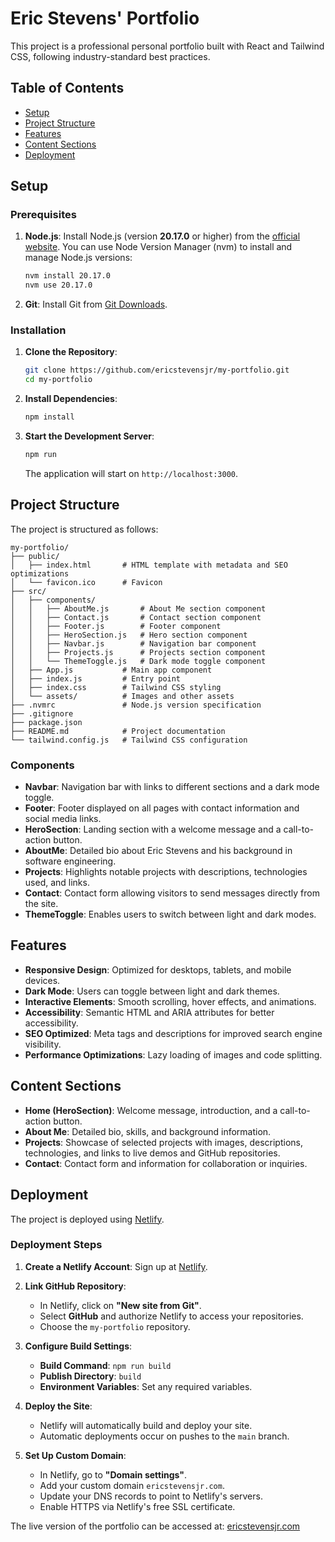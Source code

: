 # Eric Stevens' Portfolio

This project is a professional personal portfolio built with React and Tailwind CSS, following industry-standard best practices.

## Table of Contents

- [Setup](#setup)
- [Project Structure](#project-structure)
- [Features](#features)
- [Content Sections](#content-sections)
- [Deployment](#deployment)

## Setup

### Prerequisites

1. **Node.js**: Install Node.js (version **20.17.0** or higher) from the [official website](https://nodejs.org/en/download/). You can use Node Version Manager (nvm) to install and manage Node.js versions:

   ```bash
   nvm install 20.17.0
   nvm use 20.17.0
   ```

2. **Git**: Install Git from [Git Downloads](https://git-scm.com/downloads).

### Installation

1. **Clone the Repository**:

   ```bash
   git clone https://github.com/ericstevensjr/my-portfolio.git
   cd my-portfolio
   ```

2. **Install Dependencies**:

   ```bash
   npm install
   ```

3. **Start the Development Server**:

   ```bash
   npm run
   ```

   The application will start on `http://localhost:3000`.

## Project Structure

The project is structured as follows:

```
my-portfolio/
├── public/
│   ├── index.html       # HTML template with metadata and SEO optimizations
│   └── favicon.ico      # Favicon
├── src/
│   ├── components/
│   │   ├── AboutMe.js       # About Me section component
│   │   ├── Contact.js       # Contact section component
│   │   ├── Footer.js        # Footer component
│   │   ├── HeroSection.js   # Hero section component
│   │   ├── Navbar.js        # Navigation bar component
│   │   ├── Projects.js      # Projects section component
│   │   └── ThemeToggle.js   # Dark mode toggle component
│   ├── App.js           # Main app component
│   ├── index.js         # Entry point
│   ├── index.css        # Tailwind CSS styling
│   └── assets/          # Images and other assets
├── .nvmrc               # Node.js version specification
├── .gitignore
├── package.json
├── README.md            # Project documentation
└── tailwind.config.js   # Tailwind CSS configuration
```

### Components

- **Navbar**: Navigation bar with links to different sections and a dark mode toggle.
- **Footer**: Footer displayed on all pages with contact information and social media links.
- **HeroSection**: Landing section with a welcome message and a call-to-action button.
- **AboutMe**: Detailed bio about Eric Stevens and his background in software engineering.
- **Projects**: Highlights notable projects with descriptions, technologies used, and links.
- **Contact**: Contact form allowing visitors to send messages directly from the site.
- **ThemeToggle**: Enables users to switch between light and dark modes.

## Features

- **Responsive Design**: Optimized for desktops, tablets, and mobile devices.
- **Dark Mode**: Users can toggle between light and dark themes.
- **Interactive Elements**: Smooth scrolling, hover effects, and animations.
- **Accessibility**: Semantic HTML and ARIA attributes for better accessibility.
- **SEO Optimized**: Meta tags and descriptions for improved search engine visibility.
- **Performance Optimizations**: Lazy loading of images and code splitting.

## Content Sections

- **Home (HeroSection)**: Welcome message, introduction, and a call-to-action button.
- **About Me**: Detailed bio, skills, and background information.
- **Projects**: Showcase of selected projects with images, descriptions, technologies, and links to live demos and GitHub repositories.
- **Contact**: Contact form and information for collaboration or inquiries.

## Deployment

The project is deployed using [Netlify](https://www.netlify.com/).

### Deployment Steps

1. **Create a Netlify Account**: Sign up at [Netlify](https://app.netlify.com/signup).

2. **Link GitHub Repository**:

   - In Netlify, click on **"New site from Git"**.
   - Select **GitHub** and authorize Netlify to access your repositories.
   - Choose the `my-portfolio` repository.

3. **Configure Build Settings**:

   - **Build Command**: `npm run build`
   - **Publish Directory**: `build`
   - **Environment Variables**: Set any required variables.

4. **Deploy the Site**:

   - Netlify will automatically build and deploy your site.
   - Automatic deployments occur on pushes to the `main` branch.

5. **Set Up Custom Domain**:

   - In Netlify, go to **"Domain settings"**.
   - Add your custom domain `ericstevensjr.com`.
   - Update your DNS records to point to Netlify's servers.
   - Enable HTTPS via Netlify's free SSL certificate.

The live version of the portfolio can be accessed at: [ericstevensjr.com](https://ericstevensjr.com)